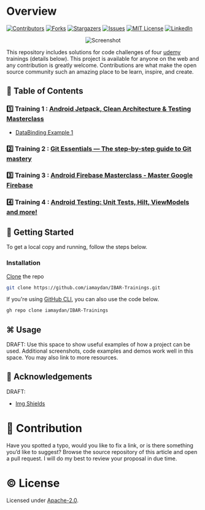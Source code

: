 # Overview

[![Contributors][contributors-shield]][contributors-url]
[![Forks][forks-shield]][forks-url]
[![Stargazers][stars-shield]][stars-url]
[![Issues][issues-shield]][issues-url]
[![MIT License][license-shield]][license-url]
[![LinkedIn][linkedin-shield]][linkedin-url]


<p align="center">
   <img src="https://www.udemy.com/staticx/udemy/images/v6/default-meta-image.png" alt="Screenshot">
</p>

This repository includes solutions for code challenges of four [udemy](https://www.udemy.com/) trainings (details below). This project is available for anyone on the web and any contribution is greatly welcome. Contributions are what make the open source community such an amazing place to be learn, inspire, and create.

## 🧾 Table of Contents

### 1️⃣ Training 1 : [Android Jetpack, Clean Architecture & Testing Masterclass](https://www.udemy.com/course/android-architecture-componentsmvvm-with-dagger-retrofit/)

* [DataBinding Example 1](https://github.com/iamaydan/IBAR-Trainings/tree/master/Training-1/BindingDemo1)

### 2️⃣ Training 2 : [Git Essentials — The step-by-step guide to Git mastery](https://www.udemy.com/course/git-and-github-tutorial/)

### 3️⃣ Training 3 : [Android Firebase Masterclass - Master Google Firebase](https://www.udemy.com/course/android-firebase-masterclass/)

### 4️⃣ Training 4 : [Android Testing: Unit Tests, Hilt, ViewModels and more!](https://www.udemy.com/course/android-testing/)


## 🚀 Getting Started

To get a local copy and running, follow the steps below.

### Installation

   [Clone](https://git-scm.com) the repo 

   ```sh
   git clone https://github.com/iamaydan/IBAR-Trainings.git
   ``` 
   
   If you're using [GitHub CLI](https://cli.github.com), you can also use the code below. 

   ```sh
   gh repo clone iamaydan/IBAR-Trainings
   ```


## ⌘ Usage

DRAFT: Use this space to show useful examples of how a project can be used. Additional screenshots, code examples and demos work well in this space. You may also link to more resources. 


## 🧠 Acknowledgements

DRAFT: 
* [Img Shields](https://shields.io)


# 👥 Contribution

Have you spotted a typo, would you like to fix a link, or is there something you’d like to suggest? Browse the source repository of this article and open a pull request. I will do my best to review your proposal in due time.


# ©️ License

Licensed under [Apache-2.0](http://www.apache.org/licenses/LICENSE-2.0).



<!-- MARKDOWN LINKS & IMAGES -->
[contributors-shield]: https://img.shields.io/github/contributors/iamaydan/IBAR-Trainings.svg?style=for-the-badge
[contributors-url]: https://github.com/iamaydan/IBAR-Trainings/graphs/contributors
[forks-shield]: https://img.shields.io/github/forks/iamaydan/IBAR-Trainings.svg?style=for-the-badge
[forks-url]: https://github.com/iamaydan/IBAR-Trainings/network/members
[stars-shield]: https://img.shields.io/github/stars/iamaydan/IBAR-Trainings.svg?style=for-the-badge
[stars-url]: https://github.com/iamaydan/IBAR-Trainings/stargazers
[issues-shield]: https://img.shields.io/github/issues/iamaydan/IBAR-Trainings.svg?style=for-the-badge
[issues-url]: https://github.com/iamaydan/project-readme-template/issues
[license-shield]: https://img.shields.io/github/license/iamaydan/IBAR-Trainings.svg?style=for-the-badge
[license-url]: https://github.com/iamaydan/IBAR-Trainings/blob/master/LICENSE.txt
[linkedin-shield]: https://img.shields.io/badge/-LinkedIn-black.svg?style=for-the-badge&logo=linkedin&colorB=555
[linkedin-url]: https://linkedin.com/in/iamaydan
[product-screenshot]: https://hothardware.com/ContentImages/NewsItem/48104/content/iphone_ios_12.jpg

